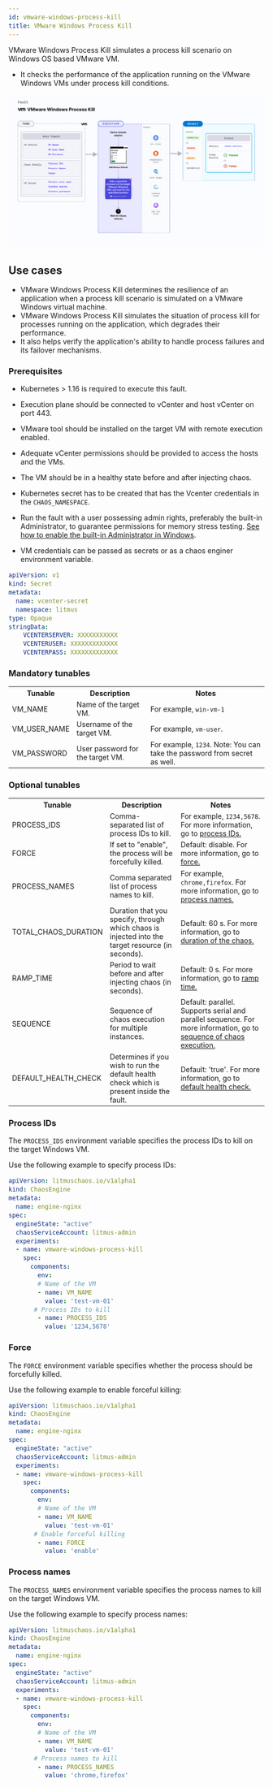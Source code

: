 ```yaml
---
id: vmware-windows-process-kill
title: VMware Windows Process Kill
---
```


VMware Windows Process Kill simulates a process kill scenario on Windows OS based VMware VM.
- It checks the performance of the application running on the VMware Windows VMs under process kill conditions.

![VMware Windows Process Kill](./static/images/vmware-windows-process-kill.png)

## Use cases

- VMware Windows Process Kill determines the resilience of an application when a process kill scenario is simulated on a VMware Windows virtual machine.
- VMware Windows Process Kill simulates the situation of process kill for processes running on the application, which degrades their performance. 
- It also helps verify the application's ability to handle process failures and its failover mechanisms. 

### Prerequisites
- Kubernetes > 1.16 is required to execute this fault.
- Execution plane should be connected to vCenter and host vCenter on port 443. 
- VMware tool should be installed on the target VM with remote execution enabled.
- Adequate vCenter permissions should be provided to access the hosts and the VMs.
- The VM should be in a healthy state before and after injecting chaos.
- Kubernetes secret has to be created that has the Vcenter credentials in the `CHAOS_NAMESPACE`. 
- Run the fault with a user possessing admin rights, preferably the built-in Administrator, to guarantee permissions for memory stress testing. [See how to enable the built-in Administrator in Windows](https://learn.microsoft.com/en-us/windows-hardware/manufacture/desktop/enable-and-disable-the-built-in-administrator-account?view=windows-11).

- VM credentials can be passed as secrets or as a chaos enginer environment variable.

```yaml
apiVersion: v1
kind: Secret
metadata:
  name: vcenter-secret
  namespace: litmus
type: Opaque
stringData:
    VCENTERSERVER: XXXXXXXXXXX
    VCENTERUSER: XXXXXXXXXXXXX
    VCENTERPASS: XXXXXXXXXXXXX
```

### Mandatory tunables

   <table>
      <tr>
        <th> Tunable </th>
        <th> Description </th>
        <th> Notes </th>
      </tr>
      <tr>
        <td> VM_NAME </td>
        <td> Name of the target VM. </td>
        <td> For example, <code>win-vm-1</code> </td>
      </tr>
      <tr>
          <td> VM_USER_NAME </td>
          <td> Username of the target VM.</td>
          <td> For example, <code>vm-user</code>. </td>
      </tr>
      <tr>
          <td> VM_PASSWORD </td>
          <td> User password for the target VM. </td>
          <td> For example, <code>1234</code>. Note: You can take the password from secret as well. </td>
      </tr>
    </table>

### Optional tunables

   <table>
      <tr>
        <th> Tunable </th>
        <th> Description </th>
        <th> Notes </th>
      </tr>
      <tr>
        <td> PROCESS_IDS </td>
        <td> Comma-separated list of process IDs to kill. </td>
        <td> For example, <code>1234,5678</code>. For more information, go to <a href="#process-ids"> process IDs. </a> </td>
      </tr>
      <tr>
        <td> FORCE </td>
        <td> If set to "enable", the process will be forcefully killed. </td>
        <td> Default: disable. For more information, go to <a href="#force"> force. </a></td>
      </tr>
      <tr>
        <td> PROCESS_NAMES </td>
        <td> Comma separated list of process names to kill. </td>
        <td> For example, <code>chrome,firefox</code>. For more information, go to <a href="#process-names"> process names. </a></td>
      </tr>
      <tr>
        <td> TOTAL_CHAOS_DURATION </td>
        <td> Duration that you specify, through which chaos is injected into the target resource (in seconds).</td>
        <td> Default: 60 s. For more information, go to <a href="../common-tunables-for-all-faults#duration-of-the-chaos"> duration of the chaos. </a></td>
      </tr>
      <tr>
        <td> RAMP_TIME </td>
        <td> Period to wait before and after injecting chaos (in seconds). </td>
        <td> Default: 0 s. For more information, go to <a href="../common-tunables-for-all-faults#ramp-time"> ramp time. </a></td>
      </tr>
      <tr>
        <td> SEQUENCE </td>
        <td> Sequence of chaos execution for multiple instances. </td>
        <td> Default: parallel. Supports serial and parallel sequence. For more information, go to <a href="../common-tunables-for-all-faults#sequence-of-chaos-execution"> sequence of chaos execution.</a> </td>
      </tr>
      <tr>
      <td>DEFAULT_HEALTH_CHECK</td>
      <td>Determines if you wish to run the default health check which is present inside the fault. </td>
      <td> Default: 'true'. For more information, go to <a href="/docs/chaos-engineering/technical-reference/chaos-faults/common-tunables-for-all-faults#default-health-check"> default health check.</a></td>
      </tr>
    </table>

### Process IDs

The `PROCESS_IDS` environment variable specifies the process IDs to kill on the target Windows VM.

Use the following example to specify process IDs:

[embedmd]:# (./static/manifests/vmware-windows-process-kill/vm-process-kill-ids.yaml yaml)
```yaml
apiVersion: litmuschaos.io/v1alpha1
kind: ChaosEngine
metadata:
  name: engine-nginx
spec:
  engineState: "active"
  chaosServiceAccount: litmus-admin
  experiments:
  - name: vmware-windows-process-kill
    spec:
      components:
        env:
        # Name of the VM
        - name: VM_NAME
          value: 'test-vm-01'
       # Process IDs to kill
        - name: PROCESS_IDS 
          value: '1234,5678'
```

### Force

The `FORCE` environment variable specifies whether the process should be forcefully killed.

Use the following example to enable forceful killing:

[embedmd]:# (./static/manifests/vmware-windows-process-kill/vm-process-kill-force.yaml yaml)
```yaml
apiVersion: litmuschaos.io/v1alpha1
kind: ChaosEngine
metadata:
  name: engine-nginx
spec:
  engineState: "active"
  chaosServiceAccount: litmus-admin
  experiments:
  - name: vmware-windows-process-kill
    spec:
      components:
        env:
        # Name of the VM
        - name: VM_NAME
          value: 'test-vm-01'
       # Enable forceful killing
        - name: FORCE 
          value: 'enable'
```

### Process names

The `PROCESS_NAMES` environment variable specifies the process names to kill on the target Windows VM.

Use the following example to specify process names:

[embedmd]:# (./static/manifests/vmware-windows-process-kill/vm-process-kill-names.yaml yaml)
```yaml
apiVersion: litmuschaos.io/v1alpha1
kind: ChaosEngine
metadata:
  name: engine-nginx
spec:
  engineState: "active"
  chaosServiceAccount: litmus-admin
  experiments:
  - name: vmware-windows-process-kill
    spec:
      components:
        env:
        # Name of the VM
        - name: VM_NAME
          value: 'test-vm-01'
       # Process names to kill
        - name: PROCESS_NAMES 
          value: 'chrome,firefox'
```
